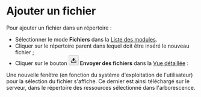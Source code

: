 # Ajouter un fichier

Pour ajouter un fichier dans un répertoire :

* Sélectionner le mode **Fichiers** dans la [Liste des modules](../se-reperer-dans-le-backend.md).
* Cliquer sur le répertoire parent dans lequel doit être inséré le nouveau fichier ;
* Cliquer sur le bouton ![](../.gitbook/assets/add_file_up.png) **Envoyer des fichiers** dans la [Vue détaillée](../se-reperer-dans-le-backend.md) :

Une nouvelle fenêtre \(en fonction du système d'exploitation de l'utilisateur\) pour la sélection du fichier s'affiche. Ce dernier est ainsi téléchargé sur le serveur, dans le répertoire des ressources sélectionné dans l'arborescence.

